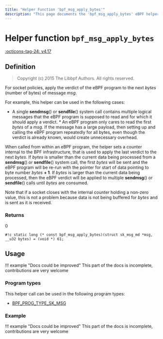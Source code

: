 ```yaml
---
title: "Helper Function 'bpf_msg_apply_bytes'"
description: "This page documents the 'bpf_msg_apply_bytes' eBPF helper function, including its definition, usage, program types that can use it, and examples."
---
```

# Helper function `bpf_msg_apply_bytes`

<!-- [FEATURE_TAG](bpf_msg_apply_bytes) -->
[:octicons-tag-24: v4.17](https://github.com/torvalds/linux/commit/2a100317c9ebc204a166f16294884fbf9da074ce)
<!-- [/FEATURE_TAG] -->

## Definition

> Copyright (c) 2015 The Libbpf Authors. All rights reserved.


<!-- [HELPER_FUNC_DEF] -->
For socket policies, apply the verdict of the eBPF program to the next _bytes_ (number of bytes) of message _msg_.

For example, this helper can be used in the following cases:

* A single **sendmsg**() or **sendfile**() system call
  contains multiple logical messages that the eBPF program is   supposed to read and for which it should apply a verdict. * An eBPF program only cares to read the first _bytes_ of a
  _msg_. If the message has a large payload, then setting up   and calling the eBPF program repeatedly for all bytes, even   though the verdict is already known, would create unnecessary   overhead.

When called from within an eBPF program, the helper sets a counter internal to the BPF infrastructure, that is used to apply the last verdict to the next _bytes_. If _bytes_ is smaller than the current data being processed from a **sendmsg**() or **sendfile**() system call, the first _bytes_ will be sent and the eBPF program will be re-run with the pointer for start of data pointing to byte number _bytes_ **+ 1**. If _bytes_ is larger than the current data being processed, then the eBPF verdict will be applied to multiple **sendmsg**() or **sendfile**() calls until _bytes_ are consumed.

Note that if a socket closes with the internal counter holding a non-zero value, this is not a problem because data is not being buffered for _bytes_ and is sent as it is received.

### Returns

0

`#!c static long (* const bpf_msg_apply_bytes)(struct sk_msg_md *msg, __u32 bytes) = (void *) 61;`
<!-- [/HELPER_FUNC_DEF] -->

## Usage

!!! example "Docs could be improved"
    This part of the docs is incomplete, contributions are very welcome

### Program types

This helper call can be used in the following program types:

<!-- DO NOT EDIT MANUALLY -->
<!-- [HELPER_FUNC_PROG_REF] -->
 * [BPF_PROG_TYPE_SK_MSG](../program-type/BPF_PROG_TYPE_SK_MSG.md)
<!-- [/HELPER_FUNC_PROG_REF] -->

### Example

!!! example "Docs could be improved"
    This part of the docs is incomplete, contributions are very welcome
